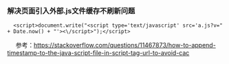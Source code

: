 ### 解决页面引入外部.js文件缓存不刷新问题
      <script>document.write("<script type='text/javascript' src='a.js?v=" + Date.now() + "'><\/script>");</script>

      参考：https://stackoverflow.com/questions/11467873/how-to-append-timestamp-to-the-java-script-file-in-script-tag-url-to-avoid-cac

### 

